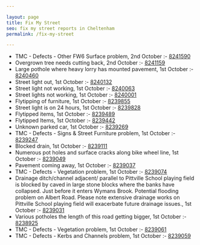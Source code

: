 ```yaml
---

layout: page
title: Fix My Street
seo: fix my street reports in Cheltenham
permalink: /fix-my-street

---
```


<!-- fix_marker starts -->

- TMC - Defects - Other FW6  Surface problem, 2nd October :- [8241590](https://www.fixmystreet.com/report/8241590)
- Overgrown tree needs cutting back, 2nd October :- [8241159](https://www.fixmystreet.com/report/8241159)
- Large pothole where heavy lorry has mounted pavement, 1st October :- [8240460](https://www.fixmystreet.com/report/8240460)
- Street light out, 1st October :- [8240132](https://www.fixmystreet.com/report/8240132)
- Street light not working, 1st October :- [8240063](https://www.fixmystreet.com/report/8240063)
- Street lights not working, 1st October :- [8240001](https://www.fixmystreet.com/report/8240001)
- Flytipping of furniture, 1st October :- [8239855](https://www.fixmystreet.com/report/8239855)
- Street light is on 24 hours, 1st October :- [8239828](https://www.fixmystreet.com/report/8239828)
- Flytipped items, 1st October :- [8239489](https://www.fixmystreet.com/report/8239489)
- Flytipped Items, 1st October :- [8239442](https://www.fixmystreet.com/report/8239442)
- Unknown parked car, 1st October :- [8239269](https://www.fixmystreet.com/report/8239269)
- TMC - Defects - Signs & Street Furniture problem, 1st October :- [8239247](https://www.fixmystreet.com/report/8239247)
- Blocked drain, 1st October :- [8239111](https://www.fixmystreet.com/report/8239111)
- Numerous pot holes and surface cracks along bike wheel line, 1st October :- [8239049](https://www.fixmystreet.com/report/8239049)
- Pavement coming away, 1st October :- [8239037](https://www.fixmystreet.com/report/8239037)
- TMC - Defects - Vegetation problem, 1st October :- [8239074](https://www.fixmystreet.com/report/8239074)
- Drainage ditch/channel adjacent/ parallel to Pittville School playing field is blocked by caved in large stone blocks where the banks have collapsed. Just before it enters Wymans Brook. Potential flooding problem on Albert Road. Please note extensive drainage works on Pittville School playing field will exacerbate future drainage issues., 1st October :- [8239031](https://www.fixmystreet.com/report/8239031)
- Various potholes the length of this road getting bigger, 1st October :- [8238925](https://www.fixmystreet.com/report/8238925)
- TMC - Defects - Vegetation problem, 1st October :- [8239061](https://www.fixmystreet.com/report/8239061)
- TMC - Defects - Kerbs and Channels problem, 1st October :- [8239059](https://www.fixmystreet.com/report/8239059)

<!-- fix_marker ends -->